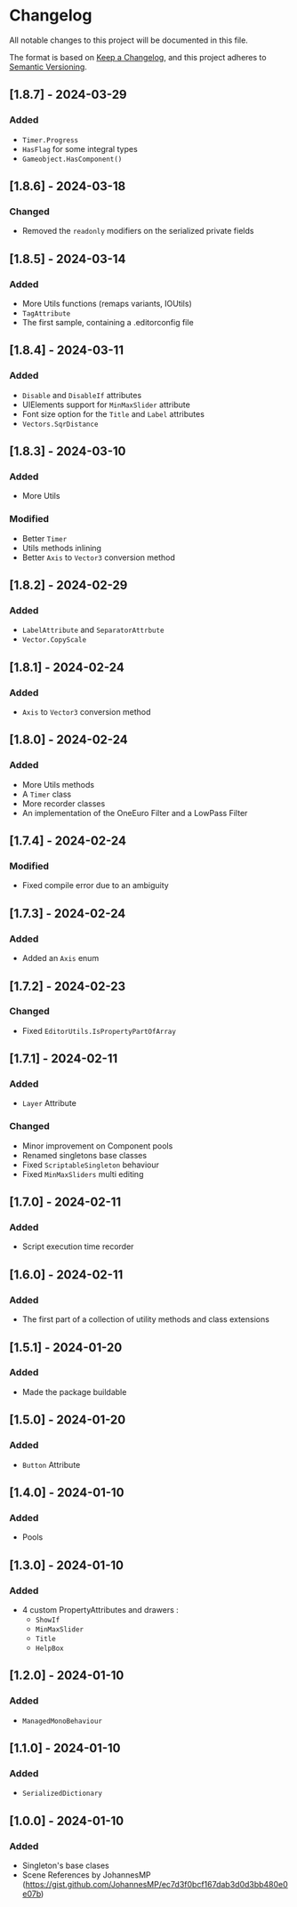 # Changelog
All notable changes to this project will be documented in this file.

The format is based on [Keep a Changelog](https://keepachangelog.com/en/1.0.0/),
and this project adheres to [Semantic Versioning](https://semver.org/spec/v2.0.0.html).

## [1.8.7] - 2024-03-29

### Added
- `Timer.Progress`
- `HasFlag` for some integral types
- `Gameobject.HasComponent()`

## [1.8.6] - 2024-03-18

### Changed
- Removed the `readonly` modifiers on the serialized private fields

## [1.8.5] - 2024-03-14

### Added
- More Utils functions (remaps variants, IOUtils)
- `TagAttribute`
- The first sample, containing a .editorconfig file

## [1.8.4] - 2024-03-11

### Added
- `Disable` and `DisableIf` attributes
- UIElements support for `MinMaxSlider` attribute
- Font size option for the `Title` and `Label` attributes
- `Vectors.SqrDistance`

## [1.8.3] - 2024-03-10

### Added
- More Utils

### Modified
- Better `Timer`
- Utils methods inlining
- Better `Axis` to `Vector3` conversion method

## [1.8.2] - 2024-02-29

### Added
- `LabelAttribute` and `SeparatorAttrbute`
- `Vector.CopyScale`

## [1.8.1] - 2024-02-24

### Added
- `Axis` to `Vector3` conversion method

## [1.8.0] - 2024-02-24

### Added
- More Utils methods
- A `Timer` class
- More recorder classes
- An implementation of the OneEuro Filter and a LowPass Filter

## [1.7.4] - 2024-02-24

### Modified
- Fixed compile error due to an ambiguity

## [1.7.3] - 2024-02-24

### Added
- Added an `Axis` enum

## [1.7.2] - 2024-02-23

### Changed
- Fixed `EditorUtils.IsPropertyPartOfArray`

## [1.7.1] - 2024-02-11

### Added
- `Layer` Attribute

### Changed
- Minor improvement on Component pools
- Renamed singletons base classes
- Fixed `ScriptableSingleton` behaviour
- Fixed `MinMaxSliders` multi editing

## [1.7.0] - 2024-02-11

### Added
- Script execution time recorder

## [1.6.0] - 2024-02-11

### Added
- The first part of a collection of utility methods and class extensions

## [1.5.1] - 2024-01-20

### Added
- Made the package buildable

## [1.5.0] - 2024-01-20

### Added
- `Button` Attribute

## [1.4.0] - 2024-01-10

### Added
- Pools

## [1.3.0] - 2024-01-10

### Added
- 4 custom PropertyAttributes and drawers :
  - `ShowIf`
  - `MinMaxSlider`
  - `Title`
  - `HelpBox`
  
## [1.2.0] - 2024-01-10

### Added
- `ManagedMonoBehaviour`

## [1.1.0] - 2024-01-10

### Added
- `SerializedDictionary`

## [1.0.0] - 2024-01-10

### Added
- Singleton's base clases
- Scene References by JohannesMP (<https://gist.github.com/JohannesMP/ec7d3f0bcf167dab3d0d3bb480e0e07b>)
